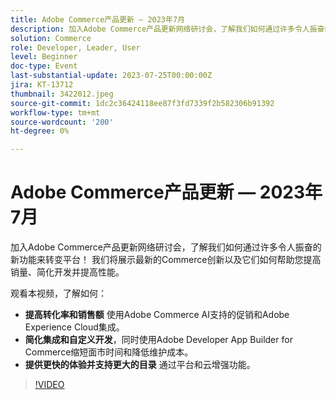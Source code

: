 ```yaml
---
title: Adobe Commerce产品更新 — 2023年7月
description: 加入Adobe Commerce产品更新网络研讨会，了解我们如何通过许多令人振奋的新功能来转变平台！ 我们将展示最新的Commerce创新以及它们如何帮助您提高销量、简化开发并提高性能。 观看本视频，了解如何 — 使用Adobe Commerce AI支持的促销和Adobe Experience Cloud集成，提高转化率和销售额。  使用Adobe Developer App Builder for Commerce简化集成和自定义开发，同时缩短上市时间和降低维护成本。  通过平台和云增强功能提供更快的体验并支持更大的目录。
solution: Commerce
role: Developer, Leader, User
level: Beginner
doc-type: Event
last-substantial-update: 2023-07-25T00:00:00Z
jira: KT-13712
thumbnail: 3422012.jpeg
source-git-commit: 1dc2c36424118ee87f3fd7339f2b582306b91392
workflow-type: tm+mt
source-wordcount: '200'
ht-degree: 0%

---
```



# Adobe Commerce产品更新 — 2023年7月

加入Adobe Commerce产品更新网络研讨会，了解我们如何通过许多令人振奋的新功能来转变平台！ 我们将展示最新的Commerce创新以及它们如何帮助您提高销量、简化开发并提高性能。

观看本视频，了解如何：

* **提高转化率和销售额** 使用Adobe Commerce AI支持的促销和Adobe Experience Cloud集成。
* **简化集成和自定义开发**，同时使用Adobe Developer App Builder for Commerce缩短面市时间和降低维护成本。
* **提供更快的体验并支持更大的目录** 通过平台和云增强功能。

>[!VIDEO](https://video.tv.adobe.com/v/3422012/?learn=on)